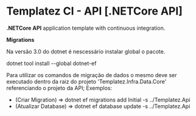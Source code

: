 # Templatez CI - API [.NETCore API]

**.NETCore API** application template with continuous integration.


**Migrations**

Na versão 3.0 do dotnet é nescessário instalar global o pacote.

dotnet tool install --global dotnet-ef

Para utilizar os comandos de migração de dados o mesmo deve ser executado dentro da raiz do projeto 'Templatez.Infra.Data.Core' referenciando o projeto da API;
Exemplos:

- (Criar Migration)    => dotnet ef migrations add Initial -s ../Templatez.Api
- (Atualizar Database) => dotnet ef database update -s ../Templatez.Api
